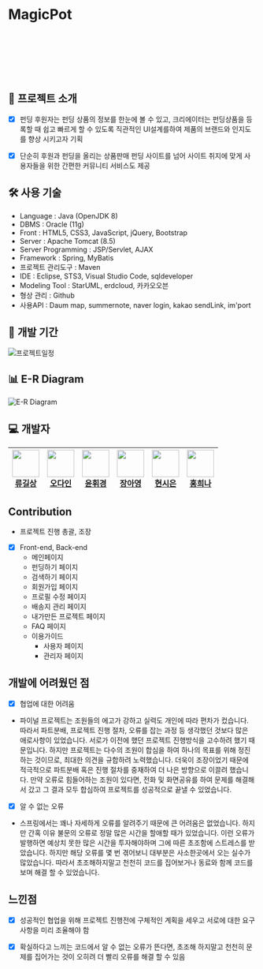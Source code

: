 # MagicPot
<br><br>
<p align="center">
<img align="center" style="margin:0 auto; height:10px;" src="https://user-images.githubusercontent.com/82758086/127101965-4583e037-78b9-437b-9a13-a5380cfe1b71.png">
</p>
<br>

## 📑 프로젝트 소개

  - [x] 펀딩 후원자는 펀딩 상품의 정보를 한눈에 볼 수 있고, 크리에이터는 펀딩상품을 등록할 때 쉽고 빠르게 할 수 있도록 직관적인 UI설계를하여 제품의 브랜드와 인지도를 향상 시키고자 기획
  
  - [x] 단순히 후원과 펀딩을 올리는 상품판매 펀딩 사이트를 넘어 사이트 취지에 맞게 사용자들을 위한 간편한 커뮤니티 서비스도 제공


## 🛠 사용 기술

- Language : Java (OpenJDK 8)
- DBMS : Oracle (11g)
- Front : HTML5, CSS3, JavaScript, jQuery, Bootstrap
- Server : Apache Tomcat (8.5)
- Server Programming : JSP/Servlet, AJAX
- Framework : Spring, MyBatis
- 프로젝트 관리도구 : Maven
- IDE : Eclipse, STS3, Visual Studio Code, sqldeveloper
- Modeling Tool : StarUML, erdcloud, 카카오오븐
- 형상 관리 : Github
- 사용API : Daum map, summernote, naver login, kakao sendLink, im'port

## 📅 개발 기간
![프로젝트일정](https://user-images.githubusercontent.com/82758086/127102833-f3e5d1bd-0e7b-4ac6-8c19-a7c9e0e3702b.png)

## 📊 E-R Diagram
![E-R Diagram](https://user-images.githubusercontent.com/82758086/127104113-4cb6163d-05f0-4fbd-bf79-ded8ca55a9ee.png)

## 💻 개발자

| <img src="https://avatars.githubusercontent.com/u/82758086?v=4" width="55" height="55"><br>[류길상](https://github.com/mmnn323)| <img src="https://avatars.githubusercontent.com/u/79910342?v=4" width="55" height="55"><br>[오다인](https://github.com/dada411) | <img src="https://avatars.githubusercontent.com/u/78246187?v=4" width="55" height="55"><br>[윤휘경](https://github.com/YoonHwikyung) | <img src="https://avatars.githubusercontent.com/u/82549746?v=4" width="55" height="55"><br>[장아영](https://github.com/jay12355) | <img src="https://avatars.githubusercontent.com/u/81214004?v=4" width="55" height="55"><br>[현시은](https://github.com/tldms0012) | <img src="https://avatars.githubusercontent.com/u/77088467?v=4" width="55" height="55"><br>[홍희나](https://github.com/Heenahong) |
| --- | --- | --- | --- | --- | --- |

## Contribution

  - 프로젝트 진행 총괄, 조장
  
  - [x] Front-end, Back-end
    - 메인페이지
    - 펀딩하기 페이지
    - 검색하기 페이지
    - 회원가입 페이지
    - 프로필 수정 페이지
    - 배송지 관리 페이지
    - 내가만든 프로젝트 페이지
    - FAQ 페이지
    - 이용가이드
      - 사용자 페이지
      - 관리자 페이지 
  ## 개발에 어려웠던 점
  - [x] 협업에 대한 어려움

- 파이널 프로젝트는 조원들의 에고가 강하고 실력도 개인에 따라 편차가 컸습니다. 따라서 파트분배, 프로젝트 진행 절차, 오류를 잡는 과정 등 생각했던 것보다 많은 애로사항이 있었습니다. 서로가 이전에 했던 프로젝트 진행방식을 고수하려 했기 때문입니다. 하지만 프로젝트는 다수의 조원이 합심을 하여 하나의 목표를 위해 정진하는 것이므로, 최대한 의견을 규합하려 노력했습니다. 더욱이 조장이었기 때문에 적극적으로 파트분배 혹은 진행 절차를 중재하여 더 나은 방향으로 이끌려 했습니다. 만약 오류로 힘들어하는 조원이 있다면, 전화 및 화면공유를 하여 문제를 해결해서 갔고 그 결과 모두 합심하여 프로젝트를 성공적으로 끝낼 수 있었습니다.

 - [x] 알 수 없는 오류

- 스프링에서는 꽤나 자세하게 오류를 알려주기 때문에 큰 어려움은 없었습니다. 하지만 간혹 이유 불문의 오류로 정말 많은 시간을 할애할 때가 있었습니다. 이런 오류가 발행하면 예상치 못한 많은 시간을 투자해야하며 그에 따른 초조함에 스트레스를 받았습니다. 하지만 해당 오류를 몇 번 겪어보니 대부분은 사소한곳에서 오는 실수가 많았습니다. 따라서 초조해하지말고 천천히 코드를 집어보거나 동료와 함께 코드를 보며 해결 할 수 있었습니다.

## 느낀점
  - [x] 성공적인 협업을 위해 프로젝트 진행전에 구체적인 계획을 세우고 서로에 대한 요구사항을 미리 조율해야 함
  - [x] 확실하다고 느끼는 코드에서 알 수 없는 오류가 뜬다면, 초조해 하지말고 천천히 문제를 집어가는 것이 오히려 더 빨리 오류를 해결 할 수 있음

